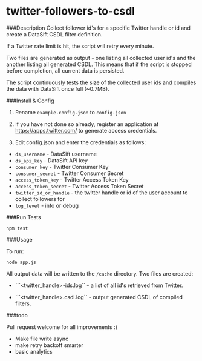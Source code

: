 twitter-followers-to-csdl
=========================

###Description
Collect follower id's for a specific Twitter handle or id and create a DataSift CSDL filter definition.

If a Twitter rate limit is hit, the script will retry every minute.

Two files are generated as output - one listing all collected user id's and the another listing all generated CSDL. This means that if the script is stopped before completion, all current data is persisted.

The script continuously tests the size of the collected user ids and compiles the data with DataSift once full (~0.7MB).

###Install & Config

1) Rename ```example.config.json``` to ```config.json```

2) If you have not done so already, register an application at https://apps.twitter.com/ to generate access credentials.

3) Edit config.json and enter the credentials as follows:

 * ```ds_username``` - DataSift username
 * ```ds_api_key``` - DataSift API key
 * ```consumer_key``` - Twitter Consumer Key
 * ```consumer_secret``` - Twitter Consumer Secret
 * ```access_token_key``` - Twitter Access Token Key
 * ```access_token_secret``` - Twitter Access Token Secret
 * ```twitter_id_or_handle``` - the twitter handle or id of the user account to collect followers for
 * ```log_level``` - info or debug


###Run Tests

```npm test```

###Usage

To run:

```node app.js```

All output data will be written to the ```/cache``` directory. Two files are created:

 * ```<twitter_handle>-ids.log`` - a list of all id's retrieved from Twitter.

 * ```<twitter_handle>.csdl.log`` - output generated CSDL of compiled filters.


###todo

Pull request welcome for all improvements :)

 * Make file write async
 * make retry backoff smarter
 * basic analytics
